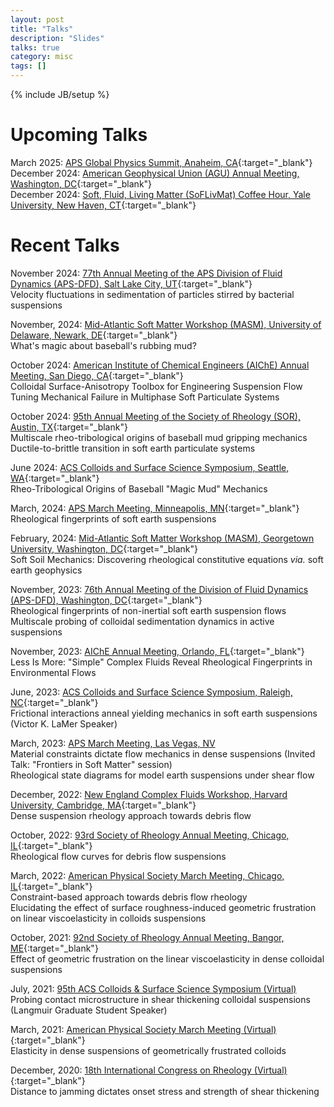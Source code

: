 ```yaml
---
layout: post
title: "Talks"
description: "Slides"
talks: true
category: misc
tags: []
---
```

{% include JB/setup %}

# Upcoming Talks
March 2025: [APS Global Physics Summit, Anaheim, CA](https://summit.aps.org/){:target="_blank"}<br>
December 2024: [American Geophysical Union (AGU) Annual Meeting, Washington, DC](https://www.agu.org/annual-meeting){:target="_blank"}<br>
December 2024: [Soft, Fluid, Living Matter (SoFLivMat) Coffee Hour, Yale University, New Haven, CT](https://pahlavan.yale.edu/soflivmat-coffee-hour){:target="_blank"}<br>

# Recent Talks
November 2024: [77th Annual Meeting of the APS Division of Fluid Dynamics (APS-DFD), Salt Lake City, UT](https://dfd-meeting.aps.org/){:target="_blank"}<br>Velocity fluctuations in sedimentation of particles stirred by bacterial suspensions

November, 2024: [Mid-Atlantic Soft Matter Workshop (MASM), University of Delaware, Newark, DE](https://sites.google.com/georgetown.edu/masm/){:target="_blank"}<br>What's magic about baseball's rubbing mud? 

October 2024: [American Institute of Chemical Engineers (AIChE) Annual Meeting, San Diego, CA](https://www.aiche.org/conferences/aiche-annual-meeting/2024){:target="_blank"}<br>
Colloidal Surface-Anisotropy Toolbox for Engineering Suspension Flow<br>
Tuning Mechanical Failure in Multiphase Soft Particulate Systems

October 2024: [95th Annual Meeting of the Society of Rheology (SOR), Austin, TX](https://www.rheology.org/sor/Annual_Meeting/2024Oct/){:target="_blank"}<br>
Multiscale rheo-tribological origins of baseball mud gripping mechanics<br>
Ductile-to-brittle transition in soft earth particulate systems

June 2024: [ACS Colloids and Surface Science Symposium, Seattle, WA](https://www.colloids2024.org/){:target="_blank"}<br>
Rheo-Tribological Origins of Baseball "Magic Mud" Mechanics

March, 2024: [APS March Meeting, Minneapolis, MN](https://meetings.aps.org/Meeting/MAR24/Session/K34.3){:target="_blank"}<br>Rheological fingerprints of soft earth suspensions

February, 2024: [Mid-Atlantic Soft Matter Workshop (MASM), Georgetown University, Washington, DC](https://sites.google.com/georgetown.edu/masm/){:target="_blank"}<br>Soft Soil Mechanics: Discovering rheological constitutive equations <i>via.</i> soft earth geophysics 

November, 2023: [76th Annual Meeting of the Division of Fluid Dynamics (APS-DFD), Washington, DC](https://www.2023apsdfd.org/){:target="_blank"}<br>
Rheological fingerprints of non-inertial soft earth suspension flows<br>Multiscale probing of colloidal sedimentation dynamics in active suspensions

November, 2023: [AIChE Annual Meeting, Orlando, FL](https://aiche.confex.com/aiche/2023/meetingapp.cgi/Person/268597){:target="_blank"}<br>
Less Is More: "Simple" Complex Fluids Reveal Rheological Fingerprints in Environmental Flows

June, 2023: [ACS Colloids and Surface Science Symposium, Raleigh, NC](https://conferences.coned.ncsu.edu/colloids2023/){:target="_blank"}<br>Frictional interactions anneal yielding mechanics in soft earth suspensions (Victor K. LaMer Speaker)

March, 2023: [APS March Meeting, Las Vegas, NV](https://meetings.aps.org/Meeting/MAR23/APS_epitome)<br>Material constraints dictate flow mechanics in dense suspensions (Invited Talk: "Frontiers in Soft Matter" session)<br>Rheological state diagrams for model earth suspensions under shear flow 

December, 2022: [New England Complex Fluids Workshop, Harvard University, Cambridge, MA](https://complexfluids.org/necf/index.php){:target="_blank"}<br>Dense suspension rheology approach towards debris flow 

October, 2022: [93rd Society of Rheology Annual Meeting, Chicago, IL](https://www.rheology.org/sor/Annual_Meeting/2022Oct/){:target="_blank"}<br>Rheological flow curves for debris flow suspensions 

March, 2022: [American Physical Society March Meeting, Chicago, IL](https://meetings.aps.org/Meeting/MAR22/Content/4178){:target="_blank"}<br>Constraint-based approach towards debris flow rheology<br>Elucidating the effect of surface roughness-induced geometric frustration on linear viscoelasticity in colloids suspensions 

October, 2021: [92nd Society of Rheology Annual Meeting, Bangor, ME](https://www.rheology.org/SoR/Annual_Meeting/2021Oct/Default){:target="_blank"}<br>Effect of geometric frustration on the linear viscoelasticity in dense colloidal suspensions 

July, 2021: [95th ACS Colloids & Surface Science Symposium (Virtual)](https://sites.psu.edu/2021colloids/)<br>Probing contact microstructure in shear thickening colloidal suspensions (Langmuir Graduate Student Speaker)

March, 2021: [American Physical Society March Meeting (Virtual)](https://meetings.aps.org/Meeting/MAR21/Session/C06.15){:target="_blank"}<br>Elasticity in dense suspensions of geometrically frustrated colloids 

December, 2020: [18th International Congress on Rheology (Virtual)](https://www.icr2020.com/){:target="_blank"}<br>Distance to jamming dictates onset stress and strength of shear thickening


